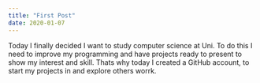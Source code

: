 ```yaml
---
title: "First Post"
date: 2020-01-07
---
```


Today I finally decided I want to study computer science at Uni.
To do this I need to improve my programming and have projects ready to present to show my interest and skill.
Thats why today I created a GitHub account, to start my projects in and explore others worrk.
